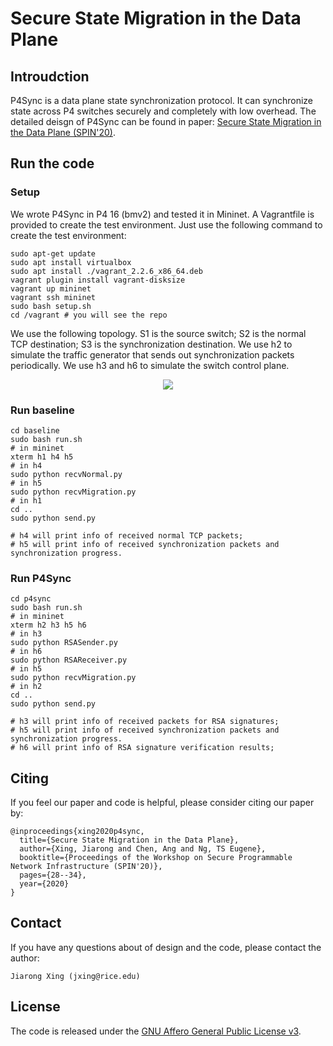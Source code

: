 # Secure State Migration in the Data Plane

## Introudction
P4Sync is a data plane state synchronization protocol. It can synchronize state across P4 switches securely and completely with low overhead. The detailed deisgn of P4Sync can be found in paper: [Secure State Migration in the Data Plane (SPIN'20)](https://jxing.me/pdf/p4sync-spin20.pdf).


## Run the code

### Setup
We wrote P4Sync in P4 16 (bmv2) and tested it in Mininet. A Vagrantfile is provided to create the test environment. Just use the following command to create the test environment:
```
sudo apt-get update
sudo apt install virtualbox
sudo apt install ./vagrant_2.2.6_x86_64.deb
vagrant plugin install vagrant-disksize
vagrant up mininet
vagrant ssh mininet
sudo bash setup.sh
cd /vagrant # you will see the repo
```

We use the following topology. S1 is the source switch; S2 is the normal TCP destination; S3 is the synchronization destination. We use h2 to simulate the traffic generator that sends out synchronization packets periodically. We use h3 and h6 to simulate the switch control plane.
<p align="center">
  <img src="https://github.com/angchen/SecureInternet/blob/master/code-spin20/release/topo.png" />
</p>



### Run baseline
```
cd baseline
sudo bash run.sh
# in mininet
xterm h1 h4 h5
# in h4
sudo python recvNormal.py
# in h5
sudo python recvMigration.py
# in h1
cd ..
sudo python send.py

# h4 will print info of received normal TCP packets;
# h5 will print info of received synchronization packets and synchronization progress.
```

### Run P4Sync
```
cd p4sync
sudo bash run.sh
# in mininet
xterm h2 h3 h5 h6
# in h3
sudo python RSASender.py
# in h6
sudo python RSAReceiver.py
# in h5
sudo python recvMigration.py
# in h2
cd ..
sudo python send.py

# h3 will print info of received packets for RSA signatures;
# h5 will print info of received synchronization packets and synchronization progress.
# h6 will print info of RSA signature verification results;
```

## Citing
If you feel our paper and code is helpful, please consider citing our paper by:
```
@inproceedings{xing2020p4sync,
  title={Secure State Migration in the Data Plane},
  author={Xing, Jiarong and Chen, Ang and Ng, TS Eugene},
  booktitle={Proceedings of the Workshop on Secure Programmable Network Infrastructure (SPIN'20)},
  pages={28--34},
  year={2020}
}
```

## Contact
If you have any questions about of design and the code, please contact the author:
```
Jiarong Xing (jxing@rice.edu)
```

## License
The code is released under the [GNU Affero General Public License v3](https://www.gnu.org/licenses/agpl-3.0.html).





